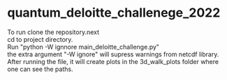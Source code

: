 # quantum_deloitte_challenege_2022
To run clone the repository.next \
cd to project directory.\
Run "python -W ignnore main_deloitte_challenge.py"\
the extra argument "-W ignore" will supress warnings from netcdf library.\
After running the file, it will create plots in the 3d_walk_plots folder where one can see the paths.
